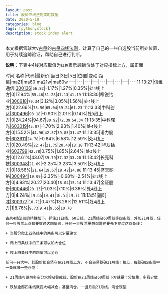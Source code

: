 ```yaml
---
layout: post
title: 股价四线法则实时数据
date: 2020-5-10
categories: blog
tags: [python,stock]
description: stock index alert
---
```



本文根据雪球大v[古泉](https://xueqiu.com/u/7148646888)的[古泉四线法则](https://xueqiu.com/7148646888/130498192)，计算了自己的一些自选股当前所处位置，用于持续追踪验证，帮助自己进行判断。

**说明**：下表中4线对应取值为`红色`表示最新价处于对应指标上方，属正面

时间|名称|代码|最新价|当日|3日|5日|位置|变动|距离|ma21|ma60|ma21w|ma60w
---|---|---|---|---|---|---|---|---
11:13:27|信维通信|[300136](https://xueqiu.com/S/SZ300136)|`56.82`|-1.17%|1.27%|0.35%|处`4`线上方|0|17.94%|`55.46`|`51.28`|`47.13`|`41.19`
11:13:30|寒锐钴业|[300618](https://xueqiu.com/S/SZ300618)|`79.34`|3.12%|3.05%|1.56%|处`4`线上方|0|22.66%|`75.50`|`65.04`|`59.24`|`61.23`
11:13:33|中科创达|[300496](https://xueqiu.com/S/SZ300496)|`90.18`|-0.90%|2.01%|0.14%|处`3`线上方|0|24.24%|94.67|`80.92`|`72.39`|`54.34`
11:13:35|中科曙光|[603019](https://xueqiu.com/S/SH603019)|`45.07`|-1.70%|2.93%|1.40%|处`4`线上方|0|15.52%|`44.96`|`42.57`|`39.83`|`31.47`
11:13:35|诺力股份|[603611](https://xueqiu.com/S/SH603611)|`24.78`|-0.84%|6.58%|12.59%|处`4`线上方|0|20.49%|`22.47`|`21.75`|`20.40`|`18.18`
11:13:42|华友钴业|[603799](https://xueqiu.com/S/SH603799)|`42.78`|0.75%|1.85%|2.64%|处`3`线上方|0|12.61%|43.07|`39.79`|`37.32`|`33.20`
11:13:42|长亮科技|[300348](https://xueqiu.com/S/SZ300348)|`21.69`|-2.25%|3.23%|3.50%|处`4`线上方|0|18.56%|`21.64`|`19.67`|`18.42`|`14.86`
11:13:45|盛天网络|[300494](https://xueqiu.com/S/SZ300494)|`19.09`|-2.35%|-0.68%|-2.51%|处`2`线上方|0|4.93%|20.27|20.40|`18.04`|`15.14`
11:13:47|金证股份|[600446](https://xueqiu.com/S/SH600446)|`20.13`|-1.03%|7.10%|6.36%|处`4`线上方|0|4.24%|`19.66`|`19.41`|`18.51`|`19.71`
11:13:51|赢时胜|[300377](https://xueqiu.com/S/SZ300377)|`10.71`|0.47%|13.26%|12.51%|处`4`线上方|1|8.76%|`9.73`|`9.41`|`9.65`|`10.70`

```
古泉4线法则的精髓如下。抓住21日线、60日线、21周线及60周线等四条线，外加21月线，任何一只股票上涨都要穿过这四条线，任何一只股票要想爆雷也要先下穿过这四条线：

+ 当股价爬上四条线中的两条可以少量建仓

+ 爬上四条线中的三条可以加大仓位

+ 爬上四条线中的四条可以全仓

任何一只大牛，其股价都会坚守在21月线上方，不会轻易跌破21月线；相反，每跌破四条线中一条就减一些仓位：

+ 21周线可做为多空分水岭及警戒线，股价在21周线及60周线下方就要十分慎重，多看少做

+ 跌破全部四条线就要大幅减仓，甚至清仓，一旦跌破21月线，清仓观望
```